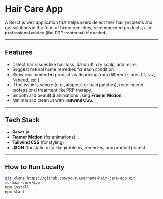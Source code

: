# Hair Care App

A React.js web application that helps users detect their hair problems and get solutions in the form of home remedies, recommended products, and professional advice (like PRP treatment) if needed.

---

## Features

- Detect hair issues like hair loss, dandruff, dry scalp, and more.
- Suggest natural home remedies for each condition.
- Show recommended products with pricing from different stores (Daraz, Naheed, etc.).
- If the issue is severe (e.g., alopecia or bald patches), recommend professional treatment like PRP therapy.
- Smooth and beautiful animations using **Framer Motion**.
- Minimal and clean UI with **Tailwind CSS**.

---

## Tech Stack

- **React.js**
- **Framer Motion** (for animations)
- **Tailwind CSS** (for styling)
- **JSON** (for static data like problems, remedies, and product prices)

---

## How to Run Locally

```bash
git clone https://github.com/your-username/hair-care-app.git
cd hair-care-app
npm install
npm start
